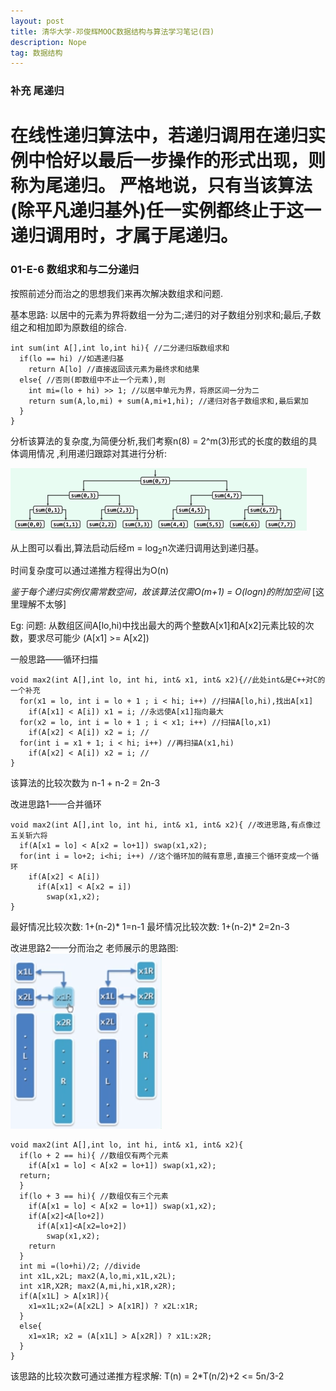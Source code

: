 ```yaml
---
layout: post
title: 清华大学-邓俊辉MOOC数据结构与算法学习笔记(四)
description: Nope
tag: 数据结构
---
```


### 补充 尾递归

在线性递归算法中，若递归调用在递归实例中恰好以最后一步操作的形式出现，则称为尾递归。
严格地说，只有当该算法(除平凡递归基外)任一实例都终止于这一递归调用时，才属于尾递归。
=


### 01-E-6 数组求和与二分递归

按照前述分而治之的思想我们来再次解决数组求和问题.

基本思路: 以居中的元素为界将数组一分为二;递归的对子数组分别求和;最后,子数组之和相加即为原数组的综合.

```
int sum(int A[],int lo,int hi){ //二分递归版数组求和
  if(lo == hi) //如遇递归基
    return A[lo] //直接返回该元素为最终求和结果
  else{ //否则(即数组中不止一个元素),则
    int mi=(lo + hi) >> 1; //以居中单元为界，将原区间一分为二
    return sum(A,lo,mi) + sum(A,mi+1,hi); //递归对各子数组求和,最后累加
  }
}
```

分析该算法的复杂度,为简便分析,我们考察n(8) = 2^m(3)形式的长度的数组的具体调用情况
,利用递归跟踪对其进行分析:

![](/images/post_image/数组求和递归跟踪.png)

从上图可以看出,算法启动后经m = log<sub>2</sub>n次递归调用达到递归基。

时间复杂度可以通过递推方程得出为O(n)

*鉴于每个递归实例仅需常数空间，故该算法仅需O(m+1) = O(logn)的附加空间*
[这里理解不太够]

Eg:
问题: 从数组区间A[lo,hi)中找出最大的两个整数A[x1]和A[x2]元素比较的次数，要求尽可能少
(A[x1] >= A[x2])

一般思路——循环扫描
```
void max2(int A[],int lo, int hi, int& x1, int& x2){//此处int&是C++对C的一个补充
  for(x1 = lo, int i = lo + 1 ; i < hi; i++) //扫描A[lo,hi),找出A[x1]
    if(A[x1] < A[i]) x1 = i; //永远使A[x1]指向最大
  for(x2 = lo, int i = lo + 1 ; i < x1; i++) //扫描A[lo,x1)
    if(A[x2] < A[i]) x2 = i; //
  for(int i = x1 + 1; i < hi; i++) //再扫描A(x1,hi)
    if(A[x2] < A[i]) x2 = i; //
}
```
该算法的比较次数为 n-1 + n-2 = 2n-3

改进思路1——合并循环
```
void max2(int A[],int lo, int hi, int& x1, int& x2){ //改进思路,有点像过五关斩六将
  if(A[x1 = lo] < A[x2 = lo+1]) swap(x1,x2);
  for(int i = lo+2; i<hi; i++) //这个循环加的贼有意思,直接三个循环变成一个循环
    if(A[x2] < A[i])
      if(A[x1] < A[x2 = i])
        swap(x1,x2);
}
```
最好情况比较次数: 1+(n-2)* 1=n-1
最坏情况比较次数: 1+(n-2)* 2=2n-3

改进思路2——分而治之
老师展示的思路图:
![](/images/post_image/分而治之解最大次大.png)

```
void max2(int A[],int lo, int hi, int& x1, int& x2){
  if(lo + 2 == hi){ //数组仅有两个元素
    if(A[x1 = lo] < A[x2 = lo+1]) swap(x1,x2);
  return;
  }
  if(lo + 3 == hi){ //数组仅有三个元素
    if(A[x1 = lo] < A[x2 = lo+1]) swap(x1,x2);
    if(A[x2]<A[lo+2])
      if(A[x1]<A[x2=lo+2])
        swap(x1,x2);
    return
  }
  int mi =(lo+hi)/2; //divide
  int x1L,x2L; max2(A,lo,mi,x1L,x2L);
  int x1R,X2R; max2(A,mi,hi,x1R,x2R);
  if(A[x1L] > A[x1R]){
    x1=x1L;x2=(A[x2L] > A[x1R]) ? x2L:x1R;
  }
  else{
    x1=x1R; x2 = (A[x1L] > A[x2R]) ? x1L:x2R;
  }
}
```

该思路的比较次数可通过递推方程求解:
T(n) = 2*T(n/2)+2 <= 5n/3-2
